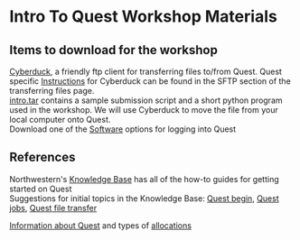 # Intro To Quest Workshop Materials

## Items to download for the workshop    
[Cyberduck](https://cyberduck.io/), a friendly ftp client for transferring files to/from Quest.  Quest specific [Instructions](https://kb.northwestern.edu/quest-filetransfer) for Cyberduck can be found in the SFTP section of the transferring files page.  
[intro.tar](https://github.com/nuitrcs/intro_quest_workshop/raw/master/intro.tar) contains a sample submission script and a short python program used in the workshop.  We will use Cyberduck to move the file from your local computer onto Quest.  
Download one of the [Software](https://kb.northwestern.edu/quest-login) options for logging into Quest     

  
## References
Northwestern's [Knowledge Base](https://kb.northwestern.edu/) has all of the how-to guides for getting started on Quest  
Suggestions for initial topics in the Knowledge Base: [Quest begin](https://kb.northwestern.edu/search.php?q=quest+begin&cat=0&aud=0), [Quest jobs](https://kb.northwestern.edu/search.php?q=quest+jobs&cat=0&aud=0), [Quest file transfer](https://kb.northwestern.edu/search.php?q=Quest+file+transfer&cat=0&aud=0)  
  
[Information about Quest](http://www.it.northwestern.edu/research/user-services/quest/index.html) and types of [allocations](http://www.it.northwestern.edu/research/user-services/quest/allocation-guidelines.html)    

